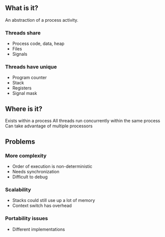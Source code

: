 ## What is it?
An abstraction of a process activity.
### Threads share
- Process code, data, heap
- Files
- Signals
### Threads have unique
- Program counter
- Stack
- Registers
- Signal mask
## Where is it?
Exists within a process
All threads run concurrently within the same process
Can take advantage of multiple processors

## Problems
### More complexity
- Order of execution is non-deterministic
- Needs synchronization
- Difficult to debug
### Scalability
- Stacks could still use up a lot of memory
- Context switch has overhead
### Portability issues
- Different implementations